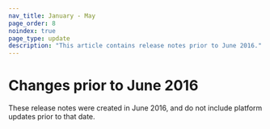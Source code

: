 ```yaml
---
nav_title: January - May
page_order: 8
noindex: true
page_type: update
description: "This article contains release notes prior to June 2016."
---
```


# Changes prior to June 2016

These release notes were created in June 2016, and do not include platform updates prior to that date.
